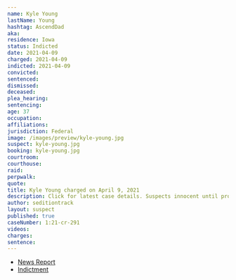 ```yaml
---
name: Kyle Young
lastName: Young
hashtag: AscendDad
aka:
residence: Iowa
status: Indicted
date: 2021-04-09
charged: 2021-04-09
indicted: 2021-04-09
convicted:
sentenced:
dismissed:
deceased:
plea_hearing:
sentencing:
age: 37
occupation:
affiliations:
jurisdiction: Federal
image: /images/preview/kyle-young.jpg
suspect: kyle-young.jpg
booking: kyle-young.jpg
courtroom:
courthouse:
raid:
perpwalk:
quote:
title: Kyle Young charged on April 9, 2021
description: Click for latest case details. Suspects innocent until proven guilty.
author: seditiontrack
layout: suspect
published: true
caseNumber: 1:21-cr-291
videos:
charges:
sentence:
---
```


- [News Report](https://www.desmoinesregister.com/story/news/crime-and-courts/2021/04/16/kyle-james-young-charged-with-assaulting-washington-dc-police-officer-capitol-riot-attack/7262650002/)
- [Indictment](https://extremism.gwu.edu/sites/g/files/zaxdzs2191/f/Sibick%20Head%20Young%20Indictment.pdf)
